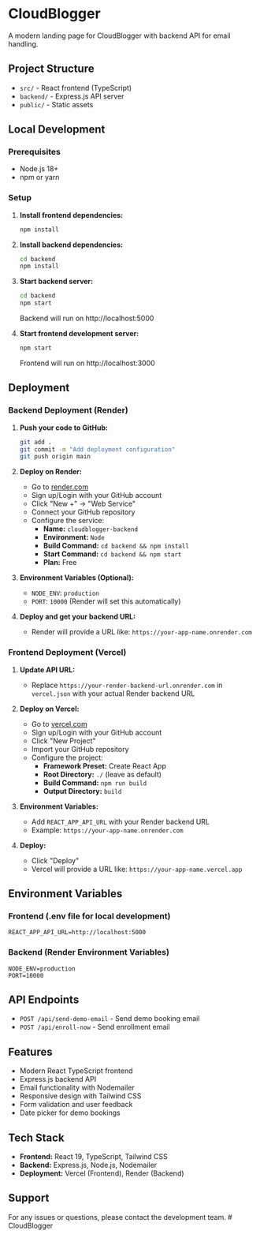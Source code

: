 # CloudBlogger

A modern landing page for CloudBlogger with backend API for email handling.

## Project Structure

- `src/` - React frontend (TypeScript)
- `backend/` - Express.js API server
- `public/` - Static assets

## Local Development

### Prerequisites
- Node.js 18+
- npm or yarn

### Setup

1. **Install frontend dependencies:**
   ```bash
   npm install
   ```

2. **Install backend dependencies:**
   ```bash
   cd backend
   npm install
   ```

3. **Start backend server:**
   ```bash
   cd backend
   npm start
   ```
   Backend will run on http://localhost:5000

4. **Start frontend development server:**
   ```bash
   npm start
   ```
   Frontend will run on http://localhost:3000

## Deployment

### Backend Deployment (Render)

1. **Push your code to GitHub:**
   ```bash
   git add .
   git commit -m "Add deployment configuration"
   git push origin main
   ```

2. **Deploy on Render:**
   - Go to [render.com](https://render.com)
   - Sign up/Login with your GitHub account
   - Click "New +" → "Web Service"
   - Connect your GitHub repository
   - Configure the service:
     - **Name:** `cloudblogger-backend`
     - **Environment:** `Node`
     - **Build Command:** `cd backend && npm install`
     - **Start Command:** `cd backend && npm start`
     - **Plan:** Free

3. **Environment Variables (Optional):**
   - `NODE_ENV`: `production`
   - `PORT`: `10000` (Render will set this automatically)

4. **Deploy and get your backend URL:**
   - Render will provide a URL like: `https://your-app-name.onrender.com`

### Frontend Deployment (Vercel)

1. **Update API URL:**
   - Replace `https://your-render-backend-url.onrender.com` in `vercel.json` with your actual Render backend URL

2. **Deploy on Vercel:**
   - Go to [vercel.com](https://vercel.com)
   - Sign up/Login with your GitHub account
   - Click "New Project"
   - Import your GitHub repository
   - Configure the project:
     - **Framework Preset:** Create React App
     - **Root Directory:** `./` (leave as default)
     - **Build Command:** `npm run build`
     - **Output Directory:** `build`

3. **Environment Variables:**
   - Add `REACT_APP_API_URL` with your Render backend URL
   - Example: `https://your-app-name.onrender.com`

4. **Deploy:**
   - Click "Deploy"
   - Vercel will provide a URL like: `https://your-app-name.vercel.app`

## Environment Variables

### Frontend (.env file for local development)
```
REACT_APP_API_URL=http://localhost:5000
```

### Backend (Render Environment Variables)
```
NODE_ENV=production
PORT=10000
```

## API Endpoints

- `POST /api/send-demo-email` - Send demo booking email
- `POST /api/enroll-now` - Send enrollment email

## Features

- Modern React TypeScript frontend
- Express.js backend API
- Email functionality with Nodemailer
- Responsive design with Tailwind CSS
- Form validation and user feedback
- Date picker for demo bookings

## Tech Stack

- **Frontend:** React 19, TypeScript, Tailwind CSS
- **Backend:** Express.js, Node.js, Nodemailer
- **Deployment:** Vercel (Frontend), Render (Backend)

## Support

For any issues or questions, please contact the development team. # CloudBlogger
